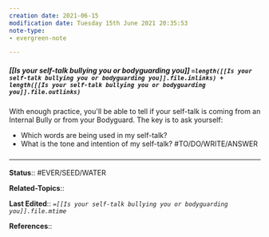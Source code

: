 ```yaml
---
creation date: 2021-06-15
modification date: Tuesday 15th June 2021 20:35:53
note-type: 
- evergreen-note

---
```


##### [[Is your self-talk bullying you or bodyguarding you]] `=length([[Is your self-talk bullying you or bodyguarding you]].file.inlinks) + length([[Is your self-talk bullying you or bodyguarding you]].file.outlinks)`

With enough practice, you'll be able to tell if your self-talk is coming from an Internal Bully or from your Bodyguard. The key is to ask yourself: 
- Which words are being used in my self-talk? 
- What is the tone and intention of my self-talk?
#TO/DO/WRITE/ANSWER 

### <hr class="footnote"/>

**Status**:: #EVER/SEED/WATER 

**Related-Topics**:: 

**Last Edited**:: *`=[[Is your self-talk bullying you or bodyguarding you]].file.mtime`*
	
**References**::